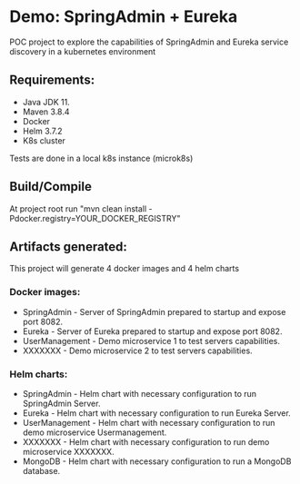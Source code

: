 # Demo: SpringAdmin + Eureka
POC project to explore the capabilities of SpringAdmin and Eureka service discovery in a kubernetes environment

## Requirements:
- Java JDK 11.
- Maven 3.8.4
- Docker
- Helm 3.7.2
- K8s cluster 

Tests are done in a local k8s instance (microk8s)


## Build/Compile
At project root run "mvn clean install -Pdocker.registry=YOUR_DOCKER_REGISTRY"

## Artifacts generated:
This project will generate 4 docker images and 4 helm charts

### Docker images:
- SpringAdmin - Server of SpringAdmin prepared to startup and expose port 8082.
- Eureka - Server of Eureka prepared to startup and expose port 8082.
- UserManagement - Demo microservice 1 to test servers capabilities.
- XXXXXXX - Demo microservice 2 to test servers capabilities.

### Helm charts:
- SpringAdmin - Helm chart with necessary configuration to run SpringAdmin Server.
- Eureka - Helm chart with necessary configuration to run Eureka Server.
- UserManagement - Helm chart with necessary configuration to run demo microservice Usermanagement.
- XXXXXXX - Helm chart with necessary configuration to run demo microservice XXXXXXX.
- MongoDB - Helm chart with necessary configuration to run a MongoDB database.